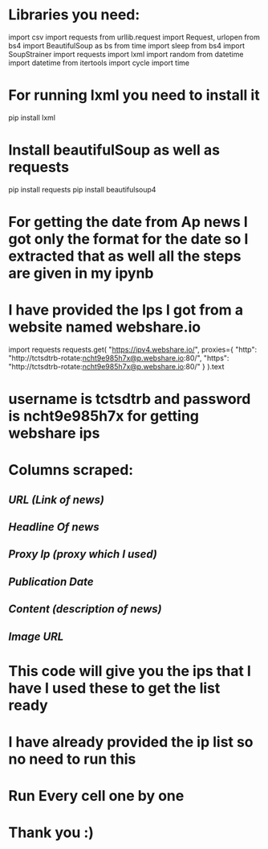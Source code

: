 # **Libraries you need**:
import csv
import requests
from urllib.request import Request, urlopen
from bs4 import BeautifulSoup as bs
from time import sleep
from bs4 import SoupStrainer
import requests
import lxml
import random
from datetime import datetime
from itertools import cycle
import time

# **For running lxml you need to install it**
pip install lxml

# **Install beautifulSoup as well as requests**
pip install requests
pip install beautifulsoup4

# **For getting the date from Ap news I got only the format for the date so I extracted that as well all the steps are given in my ipynb**

# **I have provided the Ips I got from a website named webshare.io**
import requests
requests.get(
    "https://ipv4.webshare.io/",
    proxies={
        "http": "http://tctsdtrb-rotate:ncht9e985h7x@p.webshare.io:80/",
        "https": "http://tctsdtrb-rotate:ncht9e985h7x@p.webshare.io:80/"
    }
).text

# username is tctsdtrb and password is ncht9e985h7x for getting webshare ips

# Columns scraped:
## *URL (Link of news)*
## *Headline Of news*
## *Proxy Ip (proxy which I used)*
## *Publication Date*
## *Content (description of news)*
## *Image URL*

# This code will give you the ips that I have I used these to get the list ready
# I have already provided the ip list so no need to run this 
# Run Every cell one by one 
# Thank you :)
